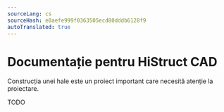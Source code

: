 ```yaml
---
sourceLang: cs
sourceHash: e0aefe999f0363505ecd80dddb6128f9
autoTranslated: true
---
```



# Documentație pentru HiStruct CAD

Construcția unei hale este un proiect important care necesită atenție la proiectare.

TODO
